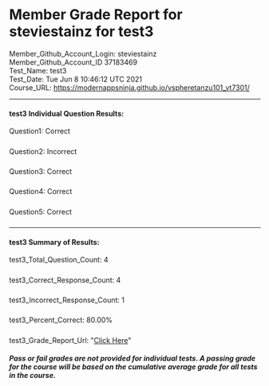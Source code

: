 # Member Grade Report for steviestainz for test3  
   
Member_Github_Account_Login: steviestainz  
Member_Github_Account_ID 37183469  
Test_Name: test3  
Test_Date: Tue Jun  8 10:46:12 UTC 2021  
Course_URL: https://modernappsninja.github.io/vspheretanzu101_vt7301/  
   
---  
#### test3 Individual Question Results:  
Question1: Correct  
#####  
Question2: Incorrect  
#####  
Question3: Correct  
#####  
Question4: Correct  
#####  
Question5: Correct  
#####  
---  
#### test3 Summary of Results:  
test3_Total_Question_Count: 4  
#####  
test3_Correct_Response_Count: 4  
#####  
test3_Incorrect_Response_Count: 1  
#####  
test3_Percent_Correct: 80.00%  
#####  
test3_Grade_Report_Url: "[Click Here](https://github.com/modernappsninjas/steviestainz/blob/main/static/userdata/courses/vspheretanzu101_vt7301/grade_report.pr982.test3.md)"
##### Pass or fail grades are not provided for individual tests. A passing grade for the course will be based on the cumulative average grade for all tests in the course.  

